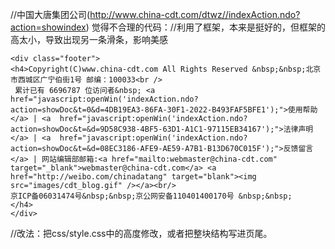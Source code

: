 //中国大唐集团公司(http://www.china-cdt.com/dtwz//indexAction.ndo?action=showindex)
觉得不合理的代码：//利用了框架，本来是挺好的，但框架的高太小，导致出现另一条滑条，影响美感
<html>
  <head>
	<link type="text/css" href="css/style.css" rel="stylesheet"/>
  </head>
  
  	 
    <div class="footer">
    <h4>Copyright(C)www.china-cdt.com All Rights Reserved &nbsp;&nbsp;北京市西城区广宁伯街1号 邮编：100033<br />
     累计已有 6696787 位访问者&nbsp; <a href="javascript:openWin('indexAction.ndo?action=showDoc&t=0&d=4DB19EA3-86FA-30F1-2022-B493FAF5BFE1');">使用帮助</a> | <a  href="javascript:openWin('indexAction.ndo?action=showDoc&t=&d=9D58C938-4BF5-63D1-A1C1-97115EB34167');">法律声明</a> | <a  href="javascript:openWin('indexAction.ndo?action=showDoc&t=&d=08EC3186-AFE9-AE59-A7B1-B13D670C015F');">反馈留言</a> | 网站编辑部邮箱:<a href="mailto:webmaster@china-cdt.com" target="_blank">webmaster@china-cdt.com</a> <a href="http://weibo.com/chinadatang" target="blank"><img src="images/cdt_blog.gif" /></a><br/>
    京ICP备06031474号&nbsp;&nbsp;京公网安备110401400170号 &nbsp;&nbsp;
    </h4>
	</div>
</html>
//改法：把css/style.css中的高度修改，或者把整块结构写进页尾。
